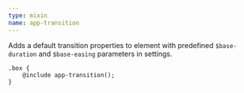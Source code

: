 ```yaml
---
type: mixin
name: app-transition
---
```

Adds a default transition properties to element with predefined `$base-duration` and `$base-easing` parameters in settings.

``` {.language-scss}
.box {
    @include app-transition();
}
```